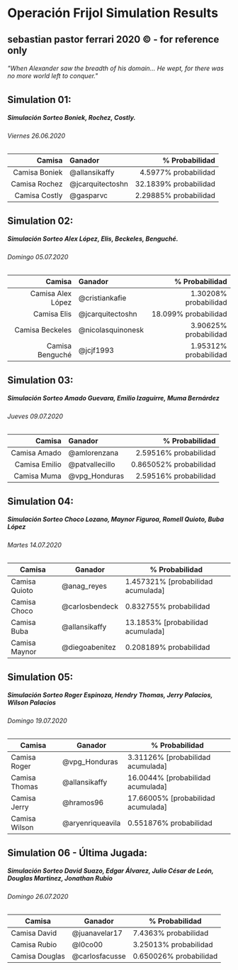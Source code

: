 # Operación Frijol Simulation Results
## sebastian pastor ferrari 2020 © - for reference only
###### "When Alexander saw the breadth of his domain... He wept, for there was no more world left to conquer."

## Simulation 01:
##### Simulación Sorteo Boniek, Rochez, Costly.
###### Viernes 26.06.2020

| Camisa | Ganador | % Probabilidad |
| ------:|:------- | --------------:|
Camisa Boniek | @allansikaffy | 4.5977% probabilidad |
Camisa Rochez | @jcarquitectoshn | 32.1839% probabilidad |
Camisa Costly | @gasparvc | 2.29885% probabilidad |

## Simulation 02:
##### Simulación Sorteo Alex López, Elis, Beckeles, Benguché.
###### Domingo 05.07.2020

|            Camisa | Ganador           |        % Probabilidad |
| -----------------:|:----------------- | ---------------------:|
| Camisa Alex López | @cristiankafie    | 1.30208% probabilidad |
|       Camisa Elis | @jcarquitectoshn  |  18.099% probabilidad |
|   Camisa Beckeles | @nicolasquinonesk | 3.90625% probabilidad |
|   Camisa Benguché | @jcjf1993         | 1.95312% probabilidad |

## Simulation 03:
##### Simulación Sorteo Amado Guevara, Emilio Izaguirre, Muma Bernárdez
###### Jueves 09.07.2020

|        Camisa | Ganador        |         % Probabilidad |
| -------------:|:-------------- | ----------------------:|
|  Camisa Amado | @amlorenzana   |  2.59516% probabilidad |
| Camisa Emilio | @patvallecillo | 0.865052% probabilidad |
|   Camisa Muma | @vpg_Honduras  |  2.59516% probabilidad |

## Simulation 04:
##### Simulación Sorteo Choco Lozano, Maynor Figuroa, Romell Quioto, Buba López
###### Martes 14.07.2020

| Camisa         | Ganador        | % Probabilidad                     |
| -------------- | -------------- | ---------------------------------- |
| Camisa  Quioto | @anag_reyes    | 1.457321% [probabilidad acumulada] |
| Camisa Choco   | @carlosbendeck | 0.832755% probabilidad             |
| Camisa Buba    | @allansikaffy  | 13.1853% [probabilidad acumulada]  |
| Camisa Maynor  | @diegoabenitez | 0.208189% probabilidad             |

## Simulation 05:
##### Simulación Sorteo Roger Espinoza, Hendry Thomas, Jerry Palacios, Wilson Palacios
###### Domingo 19.07.2020

| Camisa        | Ganador       | % Probabilidad                     |
| ------------- | ------------- | ---------------------------------- |
| Camisa Roger  | @vpg_Honduras | 3.31126% [probabilidad acumulada]  |
| Camisa Thomas | @allansikaffy | 16.0044% [probabilidad acumulada]  |
| Camisa Jerry  | @hramos96     | 17.66005% [probabilidad acumulada] |
| Camisa Wilson | @aryenriqueavila|0.551876% probabilidad            |

## Simulation 06 - Última Jugada:
##### Simulación Sorteo David Suazo, Edgar Álvarez, Julio César de León, Douglas Martinez, Jonathan Rubio
###### Domingo 26.07.2020

| Camisa         | Ganador        | % Probabilidad        |
| -------------- | -------------- | --------------------- |
| Camisa David   | @juanavelar17  | 7.4363% probabilidad  |
| Camisa Rubio   | @l0co00        | 3.25013% probabilidad |
| Camisa Douglas | @carlosfacusse | 0.650026% probabilidad|
